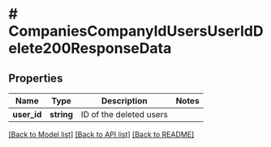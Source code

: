 # # CompaniesCompanyIdUsersUserIdDelete200ResponseData

## Properties

Name | Type | Description | Notes
------------ | ------------- | ------------- | -------------
**user_id** | **string** | ID of the deleted users |

[[Back to Model list]](../../README.md#models) [[Back to API list]](../../README.md#endpoints) [[Back to README]](../../README.md)
